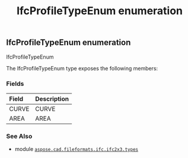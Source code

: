 ﻿---
title: IfcProfileTypeEnum enumeration
second_title: Aspose.CAD for Python via .NET API References
description: 
type: docs
weight: 2670
url: /aspose.cad.fileformats.ifc.ifc2x3.types/ifcprofiletypeenum/
is_root: false
---

## IfcProfileTypeEnum enumeration

IfcProfileTypeEnum



The IfcProfileTypeEnum type exposes the following members:

### Fields
| Field | Description |
| :- | :- |
| CURVE | CURVE |
| AREA | AREA |



### See Also
* module [`aspose.cad.fileformats.ifc.ifc2x3.types`](..)
